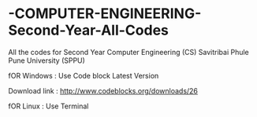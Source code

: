 # -COMPUTER-ENGINEERING-Second-Year-All-Codes
All the codes for Second Year Computer Engineering (CS)  Savitribai Phule Pune University (SPPU)

fOR Windows : Use Code block Latest Version
 
Download link : http://www.codeblocks.org/downloads/26

fOR Linux : Use Terminal 


